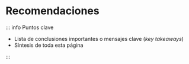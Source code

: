 # Recomendaciones

::: info Puntos clave

- Lista de conclusiones importantes o mensajes clave (_key takeaways_)
- Síntesis de toda esta página

:::
